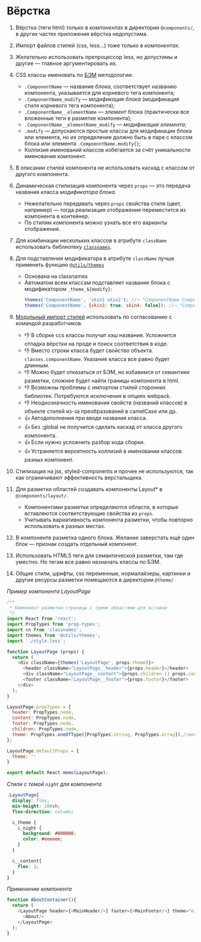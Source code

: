 # Вёрстка

1. Вёрстка (теги html) только в *компонентах* в директории `@components/`, в других частях приложения вёрстка недопустима.

2. Импорт файлов стилей (css, less...) тоже только в *компонентах*.

3. Желательно использовать препроцессор less, но допустимы и другие — главное аргументировать их.

4. CSS классы именовать по [БЭМ](https://ru.bem.info/methodology/quick-start/) методологии: 
    - `.ComponentName` — название *блока*, соответствует названию компонента, указывается для корневого тега компонента; 
    - `.ComponentName_modify` — *модификация блока* (модификация стиля корневого тега компонента);
    - `.ComponentName__elementName` — *элемент* блока (практически все вложенные теги в разметке компонента); 
    - `.ComponentName__elementName_modify` — *модификация элемента*;
    - `.modify` — допускаются простые классы для модификации блока или элемента, но их определение должно быть в паре с классом блока или элемента `.CompoenntName.modify{}`;
    - Коллизия именований классов избегается за счёт уникальности именования компонент.

5. В описании стилей компонента не использовать каскад с классом от другого компонента.

6. Динамическая стилизация компонента через `props` — это передача названия класса *модификатора блока*. 
    - Нежелательно передавать через `props` свойства стиля (цвет, например) — тогда реализация отображения переместится из компонента в контейнер.
    - По стилям компонента можно узнать все его варианты отображения.

7. Для комбинации нескольких классов в атрибуте `className` использовать библиотеку [`classnames`](https://www.npmjs.com/package/classnames). 

8. Для подставления модификатора в атрибуте `className` лучше применить функцию [`@utils/themes`](https://github.com/ylabio/react-skeleton/blob/master/src/utils/themes.js)
    - Основана на classnames
    - Автоматом всем классам подставляет название блока с модификатором `_theme_${modify}`:
       ```js
       themes('ComponentName', 'skin1 skin2'); //→ "ComponentName ComponentName_theme_skin1 ComponentName_theme_skin2"
       themes('ComponentName', {skin3: true, skin4: false}); //→ "ComponentName ComponentName_theme_skin3"
       ```

9. [Модульный импорт стилей](https://github.com/css-modules/css-modules) использовать по согласованию с командой разработчиков. 
    - 👎 В сборке ccs классы получат хэш названия. Усложнится отладка вёрстки на проде и поиск соответствия в коде.
    - 👎 Вместо строки класса будет свойство объекта. `classes.componentName`. Указание класса все равно будет длинным.   
    - 👎 Можно будет отказаться от БЭМ, но избавимся от семантики разметки, сложнее будет найти границы компонента в html. 
    - 👎 Возможны проблемы с импортом стилей сторонних библиотек. Потребуются исключения в опциях webpack.
    - 👎 Неоднозначность именования свойств (названий классов) в объекте стилей из-за преобразований в camelCase или др.  
    - 👍 Автодополнения при вводе названия класса.
    - 👍 Без :global не получится сделать каскад от класса другого компонента.
    - 👍 Если нужно усложнить разбор кода сборки.
    - 👍 Устраняется вероятность коллизий в именовании классов разных компонент.

10. Стилизация на jss, styled-components и прочее не используются, так как ограничивают эффективность верстальщика.

11. Для разметки областей создавать компоненты Layout* в `@components/layout/`. 
    - Компонентами разметки определяются области, в которые вставляются соответствующие свойства из `props`.
    - Учитывать вариативность компонента разметки, чтобы повторно использовать в разных местах.

12. В компоненте разметка одного блока. Желание заверстать ещё один блок — признак создать отдельный компонент. 

13. Использовать HTML5 теги для семантической разметки, там где уместно. Но тегам все равно назначать классы по БЭМ.

14. Общие стили, шрифты, css переменные, нормалайзеры, картинки и другие ресурсы разметки помещаются в директории `@theme/`

*Пример компонента LayoutPage*
```js
/**
 * Компонент разметки страницы с тремя областями для вставки
 */
import React from 'react';
import PropTypes from 'prop-types';
import cn from 'classnames';
import themes from '@utils/themes';
import './style.less';

function LayoutPage (props) {
  return (
    <div className={themes('LayoutPage', props.theme)}>
      <header className="LayoutPage__header">{props.header}</header>
      <div className="LayoutPage__content">{props.children || props.content}</div>
      <footer className="LayoutPage__footer">{props.footer}</footer>
    </div>
  );
}

LayoutPage.propTypes = {
  header: PropTypes.node,
  content: PropTypes.node,
  footer: PropTypes.node,
  children: PropTypes.node,
  theme: PropTypes.oneOfType([PropTypes.string, PropTypes.array]),//можно передать несколько тем через пробел или массив
};

LayoutPage.defaultProps = {
  theme: ''
}

export default React.memo(LayoutPage);
```

*Стили с темой `night` для компонента*
```css   
.LayoutPage{
  display: flex;
  min-height: 100vh;
  flex-direction: column;

  &_theme {
    &_night {
      background: #000000;
      color: #eeeeee;
    }
  }

  &__content{
    flex: 1;
  }
}
```

*Применение компонента*
```js
function AboutContainer(){
  return (
    <LayoutPage header={<MainHeader/>} footer={<MainFooter/>} theme="night">
      <About/>
    </LayoutPage>
  );
}

```

